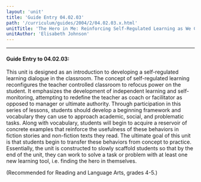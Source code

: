 ```yaml
---
layout: 'unit'
title: 'Guide Entry 04.02.03'
path: '/curriculum/guides/2004/2/04.02.03.x.html'
unitTitle: 'The Hero in Me: Reinforcing Self-Regulated Learning as We Connect to Literary Heroes'
unitAuthor: 'Elisabeth Johnson'
---
```


<body>
<hr/>
 <h4>
  Guide Entry to 04.02.03:
 </h4>
 <p>
  This unit is designed as an introduction to developing a self-regulated learning dialogue in the classroom. The concept of self-regulated learning reconfigures the teacher controlled classroom to refocus power on the student. It emphasizes the development of independent learning and self-monitoring, attempting to redefine the teacher as coach or facilitator as opposed to manager or ultimate authority. Through participation in this series of lessons, students should develop a beginning framework and vocabulary they can use to approach academic, social, and problematic tasks. Along with vocabulary, students will begin to acquire a reservoir of concrete examples that reinforce the usefulness of these behaviors in fiction stories and non-fiction texts they read. The ultimate goal of this unit is that students begin to transfer these behaviors from concept to practice. Essentially, the unit is constructed to slowly scaffold students so that by the end of the unit, they can work to solve a task or problem with at least one new learning tool, i.e. finding the hero in themselves.
 </p>
<p>
  (Recommended for Reading and Language Arts, grades 4-5.)
 </p>

</body>
